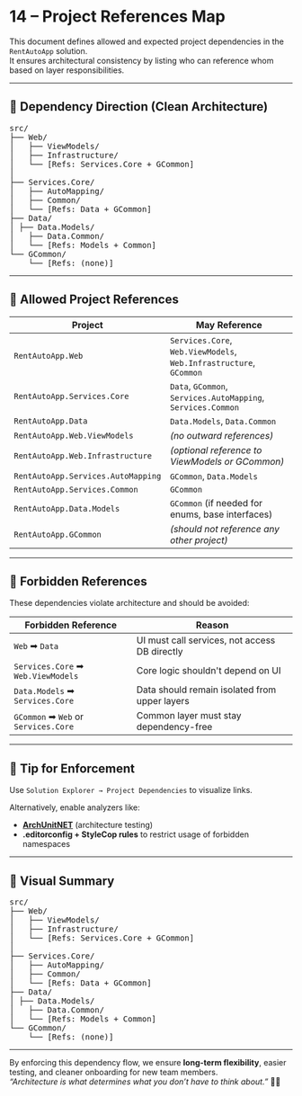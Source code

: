 # 14 – Project References Map

This document defines allowed and expected project dependencies in the `RentAutoApp` solution.  
It ensures architectural consistency by listing who can reference whom based on layer responsibilities.

---

## 🧭 Dependency Direction (Clean Architecture)

<pre>
src/ 
├── Web/
│   ├── ViewModels/
│   ├── Infrastructure/
│   └── [Refs: Services.Core + GCommon] 
│    
├── Services.Core/ 
│   ├── AutoMapping/ 
│   ├── Common/ 
│   └── [Refs: Data + GCommon] 
├── Data/ 
│ ├── Data.Models/ 
│ 	├── Data.Common/ 
│ 	└── [Refs: Models + Common] 
└── GCommon/ 
    └── [Refs: (none)]
</pre>

---

## 🔗 Allowed Project References

| Project                            | May Reference                                                  |
|------------------------------------|----------------------------------------------------------------|
| `RentAutoApp.Web`                  | `Services.Core`, `Web.ViewModels`, `Web.Infrastructure`, `GCommon` |
| `RentAutoApp.Services.Core`        | `Data`, `GCommon`, `Services.AutoMapping`, `Services.Common`      |
| `RentAutoApp.Data`                 | `Data.Models`, `Data.Common`                                   |
| `RentAutoApp.Web.ViewModels`       | _(no outward references)_                                      |
| `RentAutoApp.Web.Infrastructure`   | _(optional reference to ViewModels or GCommon)_                |
| `RentAutoApp.Services.AutoMapping` | `GCommon`, `Data.Models`                                       |
| `RentAutoApp.Services.Common`      | `GCommon`                                                      |
| `RentAutoApp.Data.Models`          | `GCommon` (if needed for enums, base interfaces)               |
| `RentAutoApp.GCommon`              | _(should not reference any other project)_                     |

---

## 🚫 Forbidden References

These dependencies violate architecture and should be avoided:

| Forbidden Reference                           | Reason                                                |
|-----------------------------------------------|--------------------------------------------------------|
| `Web` ➡ `Data`                                | UI must call services, not access DB directly         |
| `Services.Core` ➡ `Web.ViewModels`            | Core logic shouldn't depend on UI                     |
| `Data.Models` ➡ `Services.Core`               | Data should remain isolated from upper layers         |
| `GCommon` ➡ `Web` or `Services.Core`          | Common layer must stay dependency-free                |

---

## 🛑 Tip for Enforcement

Use `Solution Explorer → Project Dependencies` to visualize links.

Alternatively, enable analyzers like:
- **[ArchUnitNET](https://github.com/TNG/ArchUnitNET)** (architecture testing)
- **.editorconfig + StyleCop rules** to restrict usage of forbidden namespaces

---

## 🧩 Visual Summary
<pre>
src/ 
├── Web/
│   ├── ViewModels/
│   ├── Infrastructure/
│   └── [Refs: Services.Core + GCommon] 
│    
├── Services.Core/ 
│   ├── AutoMapping/ 
│   ├── Common/ 
│   └── [Refs: Data + GCommon] 
├── Data/ 
│ ├── Data.Models/ 
│ 	├── Data.Common/ 
│ 	└── [Refs: Models + Common] 
└── GCommon/ 
    └── [Refs: (none)]
</pre>

---

By enforcing this dependency flow, we ensure **long-term flexibility**, easier testing, and cleaner onboarding for new team members.  
_“Architecture is what determines what you don’t have to think about.”_ 🚦🧱

